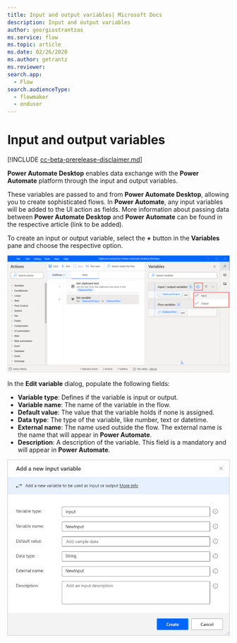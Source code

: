 ```yaml
---
title: Input and output variables| Microsoft Docs
description: Input and output variables
author: georgiostrantzas
ms.service: flow
ms.topic: article
ms.date: 02/26/2020
ms.author: getrantz
ms.reviewer:
search.app: 
  - Flow
search.audienceType: 
  - flowmaker
  - enduser
---
```


# Input and output variables

[!INCLUDE [cc-beta-prerelease-disclaimer.md](../../includes/cc-beta-prerelease-disclaimer.md)]

**Power Automate Desktop** enables data exchange with the **Power Automate** platform through the input and output variables.

These variables are passed to and from **Power Automate Desktop**, allowing you to create sophisticated flows. Ιn **Power Automate**, any input variables will be added to the UI action as fields. More information about passing data between **Power Automate Desktop** and **Power Automate** can be found in the respective article (link to be added).

To create an input or output variable, select the **+**  button in the **Variables** pane and choose the respective option.

![The plus button in the Variables pane to create new input and output variables.](media\input-output-variables\create-input-output-variable.png)

  
In the **Edit variable** dialog, populate the following fields:
- **Variable type**: Defines if the variable is input or output.
- **Variable name**: The name of the variable in the flow.
- **Default value**: The value that the variable holds if none is assigned.
- **Data type**: The type of the variable, like number, text or datetime.
- **External name**: The name used outside the flow. The external name is the name that will appear in **Power Automate**.
- **Description**: A description of the variable. This field is a mandatory and will appear in **Power Automate**.

![The Add a new input variable dialog](media\input-output-variables\Add-new-input-variable-window.png)